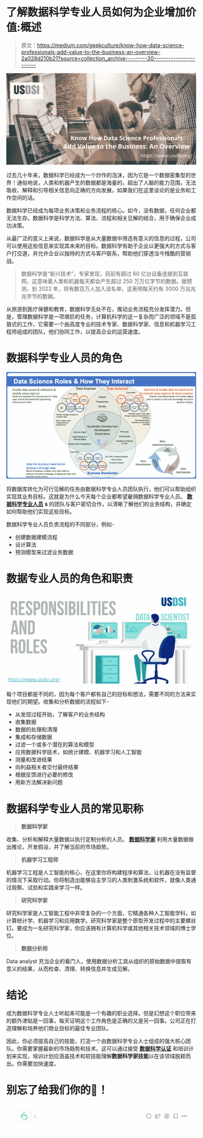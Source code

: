 # 了解数据科学专业人员如何为企业增加价值:概述

> 原文：<https://medium.com/geekculture/know-how-data-science-professionals-add-value-to-the-business-an-overview-2a028d210b21?source=collection_archive---------20----------------------->

![](img/074e371f72ea56e476a7d0516fbc473a.png)

过去几十年来，数据科学已经成为一个炒作的泡沫，因为它是一个数据密集型的世界！通俗地说，人类和机器产生的数据都是海量的，超出了人脑的能力范围，无法吸收、解释和引导相关信息向正确的方向发展，如果我们在这里谈论的是业务和工作空间的话。

数据科学已经成为每项业务决策和业务流程的核心。如今，没有数据，任何企业都无法生存。数据科学是科学方法、算法、流程和相关见解的结合，用于确保企业成功决策。

从最广泛的意义上来说，数据科学是从大量数据中筛选有意义的信息的过程，公司可以使用这些信息来实现其未来的目标。数据科学有助于企业以更强大的方式与客户打交道，并允许企业以独特的方式与客户联系，帮助他们穿透当今残酷的营销战。

> 数据科学是“新兴技术”，专家发现，目前有超过 60 亿台设备连接到互联网，这意味着人类和机器每天都会产生超过 250 万万亿字节的数据。据预测，到 2022 年，将有数百万人加入该名单，这表明每天约有 3000 万兆兆兆字节的数据。

从旅游到医疗保健和教育，数据科学无处不在，推动业务流程充分发挥潜力。但是，管理数据科学是一项艰巨的任务，计算机科学的这一复杂而广泛的领域不是孤狼式的工作，它需要一个由高度专业的技术专家、数据科学家、信息和机器学习工程师组成的团队，他们协同工作，以提高企业的运营速度。

# **数据科学专业人员的角色**

![](img/e6f348ffd4406b08a03da4ce336726b2.png)

将数据库转化为可行见解的任务由数据科学专业人员团队执行，他们可以帮助组织实现其业务目标。这就是为什么今天每个企业都希望雇佣数据科学专业人员。 [**数据科学专业人员**](https://www.usdsi.org/) **s** 的团队与客户密切合作，以清晰了解他们的业务结构，并确定如何帮助他们实现这些目标。

数据科学专业人员负责流程的不同部分，例如-

*   创建数据建模流程
*   设计算法
*   预测模型来过滤业务数据

# **数据专业人员的角色和职责**

![](img/9059aced0581cfda77f6c7750075ec79.png)

每个项目都是不同的，因为每个客户都有自己的目标和想法，需要不同的方法来实现他们的期望。收集和分析数据的流程如下-

*   从发现过程开始，了解客户的业务结构
*   收集数据
*   数据的处理和清理
*   集成和存储数据
*   过滤一个或多个潜在的算法和模型
*   应用数据科学技术，如统计建模、机器学习和人工智能
*   测量和改进结果
*   向利益相关者交付最终结果
*   根据反馈进行必要的修改
*   用新方法解决新问题

# **数据科学专业人员的常见职称**

> **数据科学家**

收集、分析和解释大量数据以执行定制分析的人员。 [**数据科学家**](https://www.usdsi.org/data-science-certifications/certified-lead-data-scientist) 利用大量数据做出推论，开发假设，并了解当前的市场趋势。

> **机器学习工程师**

机器学习工程是人工智能的核心，在这里你将构建程序和算法，让机器在没有监督的情况下采取行动。你将制造出能够自主学习的人类刺激系统和软件，就像人类通过观察、试验和实践来学习一样。

> **研究科学家**

研究科学家是人工智能工程中非常复杂的一个方面，它精通各种人工智能学科，如计算统计学、机器学习和应用数学。研究科学家是整个原型开发过程中的主要螺丝钉。要成为一名研究科学家，你应该拥有计算机科学或其他相关技术领域的博士学位。

> **数据分析师**

Data analyst 充当企业的看门人，使用数据分析工具从组织的原始数据中提取有意义的结果，从而检查、清理、转换信息并生成见解。

# **结论**

成为数据科学专业人士听起来可能是一个有趣的职业选择。但是幻想这个职位带来的额外津贴是一回事，每天证明这个工作角色是正确的又是另一回事。公司正在打造理解和培养他们商业目标的最佳专业团队。

因此，你必须提高自己的技能，打造一个由数据科学专业人士组成的强大核心团队。你需要掌握最新的市场趋势和技术。这可以通过接受 [**数据科学认证**](https://www.usdsi.org/data-science-certifications) 和培训计划来实现，培训计划应涵盖技术和软技能理解**数据科学家技能**以在该领域脱颖而出。你需要加快速度。

# 别忘了给我们你的👏！

![](img/2c9c73c410c025ffffffa8dfee10dbce.png)
